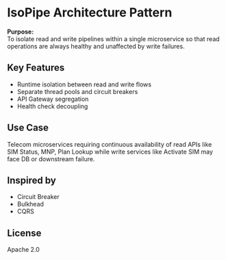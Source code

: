 # IsoPipe Architecture Pattern

**Purpose:**  
To isolate read and write pipelines within a single microservice so that read operations are always healthy and unaffected by write failures.

## Key Features
- Runtime isolation between read and write flows
- Separate thread pools and circuit breakers
- API Gateway segregation
- Health check decoupling

## Use Case
Telecom microservices requiring continuous availability of read APIs like SIM Status, MNP, Plan Lookup while write services like Activate SIM may face DB or downstream failure.

## Inspired by
- Circuit Breaker
- Bulkhead
- CQRS

## License
Apache 2.0
